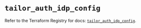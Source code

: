 # `tailor_auth_idp_config`

Refer to the Terraform Registry for docs: [`tailor_auth_idp_config`](https://registry.terraform.io/providers/tailor-platform/tailor/0.0.9/docs/resources/auth_idp_config).
